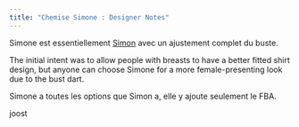```yaml
---
title: "Chemise Simone : Designer Notes"
---
```


Simone est essentiellement [Simon](/designs/simon) avec un ajustement complet du buste.

The initial intent was to allow people with breasts to have a better fitted shirt design, but anyone can choose Simone for a more female-presenting look due to the bust dart.

Simone a toutes les options que Simon a, elle y ajoute seulement le FBA.

joost

